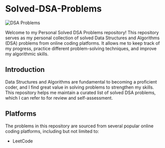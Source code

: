 # Solved-DSA-Problems

![DSA Problems](https://repository-images.githubusercontent.com/403817624/3d10f761-1027-4d0a-9906-48361e466d87)

Welcome to my Personal Solved DSA Problems repository! This repository serves as my personal collection of solved Data Structures and Algorithms (DSA) problems from online coding platforms. It allows me to keep track of my progress, practice different problem-solving techniques, and improve my algorithmic skills.

## Introduction

Data Structures and Algorithms are fundamental to becoming a proficient coder, and I find great value in solving problems to strengthen my skills. This repository helps me maintain a curated list of solved DSA problems, which I can refer to for review and self-assessment.

## Platforms

The problems in this repository are sourced from several popular online coding platforms, including but not limited to:

- LeetCode

